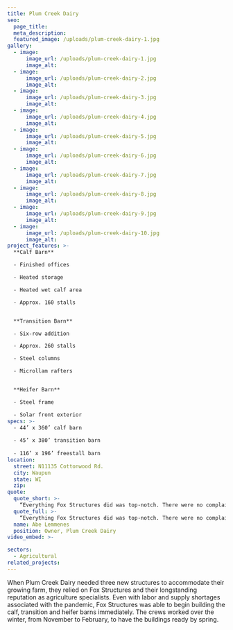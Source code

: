 ```yaml
---
title: Plum Creek Dairy
seo:
  page_title:
  meta_description:
  featured_image: /uploads/plum-creek-dairy-1.jpg
gallery: 
  - image: 
      image_url: /uploads/plum-creek-dairy-1.jpg
      image_alt:
  - image: 
      image_url: /uploads/plum-creek-dairy-2.jpg
      image_alt:
  - image: 
      image_url: /uploads/plum-creek-dairy-3.jpg
      image_alt:
  - image: 
      image_url: /uploads/plum-creek-dairy-4.jpg
      image_alt:
  - image: 
      image_url: /uploads/plum-creek-dairy-5.jpg
      image_alt:
  - image: 
      image_url: /uploads/plum-creek-dairy-6.jpg
      image_alt:
  - image: 
      image_url: /uploads/plum-creek-dairy-7.jpg
      image_alt:
  - image: 
      image_url: /uploads/plum-creek-dairy-8.jpg
      image_alt:
  - image: 
      image_url: /uploads/plum-creek-dairy-9.jpg
      image_alt:
  - image: 
      image_url: /uploads/plum-creek-dairy-10.jpg
      image_alt:
project_features: >-
  **Calf Barn**

  - Finished offices

  - Heated storage

  - Heated wet calf area

  - Approx. 160 stalls


  **Transition Barn**

  - Six-row addition

  - Approx. 260 stalls

  - Steel columns

  - Microllam rafters


  **Heifer Barn**

  - Steel frame

  - Solar front exterior
specs: >-
  - 44’ x 360’ calf barn
  
  - 45’ x 380’ transition barn
  
  - 116’ x 196’ freestall barn
location:
  street: N11135 Cottonwood Rd.
  city: Waupun
  state: WI
  zip:
quote:
  quote_short: >-
    “Everything Fox Structures did was top-notch. There were no complaints from anyone.”
  quote_full: >-
    “Everything Fox Structures did was top-notch. There were no complaints from anyone. The foreman, Brad, was really good. He was flexible during the building process and a great communicator. Because of COVID-19, material prices went up, but Fox Structures honored the prices they committed to up front. The Fox Structures team worked great with our concrete team and were accommodating to their needs. I would recommend Fox Structures to others.”
  name: Abe Lemmenes
  position: Owner, Plum Creek Dairy
video_embed: >-

sectors:
  - Agricultural
related_projects: 
---
```


When Plum Creek Dairy needed three new structures to accommodate their growing farm, they relied on Fox Structures and their longstanding reputation as agriculture specialists. Even with labor and supply shortages associated with the pandemic, Fox Structures was able to begin building the calf, transition and heifer barns immediately. The crews worked over the winter, from November to February, to have the buildings ready by spring.